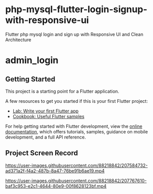 
# php-mysql-flutter-login-signup-with-responsive-ui
Flutter php mysql login and sign up with Responsive UI and Clean Architecture

# admin_login



## Getting Started

This project is a starting point for a Flutter application.

A few resources to get you started if this is your first Flutter project:

- [Lab: Write your first Flutter app](https://docs.flutter.dev/get-started/codelab)
- [Cookbook: Useful Flutter samples](https://docs.flutter.dev/cookbook)

For help getting started with Flutter development, view the
[online documentation](https://docs.flutter.dev/), which offers tutorials,
samples, guidance on mobile development, and a full API reference.



## Project Screen Record

https://user-images.githubusercontent.com/88218842/207584732-ad371a2f-f4a2-487b-8a47-76be91b6ae19.mp4



https://user-images.githubusercontent.com/88218842/207767610-baf3c953-e2c1-4644-80e9-00f8628123bf.mp4

